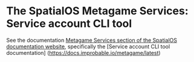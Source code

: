 # The SpatialOS Metagame Services: Service account CLI tool

See the documentation [Metagame Services section of the SpatialOS documentation website](https://docs.improbable.io/metagame/latest), specifically the [Service account CLI tool documentation] (https://docs.improbable.io/metagame/latest)
